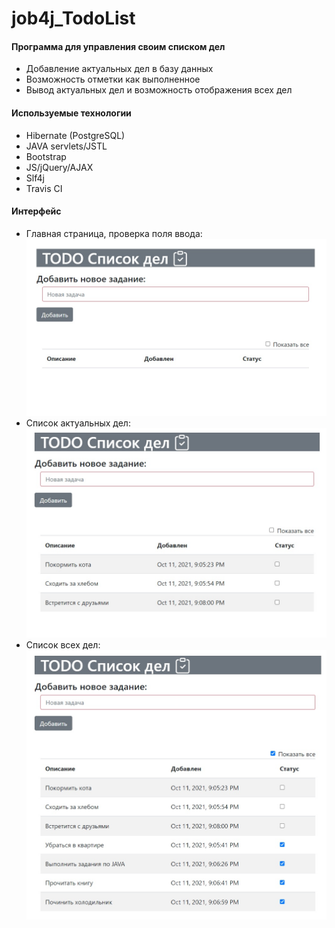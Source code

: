 # job4j_TodoList

#### Программа для управления своим списком дел
- Добавление актуальных дел в базу данных
- Возможность отметки как выполненное
- Вывод актуальных дел и возможность отображения всех дел

#### Используемые технологии  
- Hibernate (PostgreSQL)
- JAVA servlets/JSTL
- Bootstrap
- JS/jQuery/AJAX
- Slf4j
- Travis CI

#### Интерфейс
- Главная страница, проверка поля ввода:
![ScreenShot](images/todo01.jpg)
- Список актуальных дел:
![ScreenShot](images/todo04.jpg)
- Список всех дел:
![ScreenShot](images/todo05.jpg)